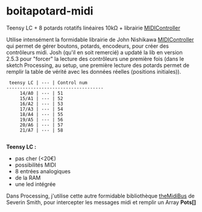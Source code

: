 # boitapotard-midi
Teensy LC + 8 potards rotatifs linéaires 10kΩ + librairie [MIDIController](https://github.com/joshnishikawa/MIDIcontroller)

Utilise intensément la formidable librairie de John Nishikawa [MIDIController](https://github.com/joshnishikawa/MIDIcontroller) qui permet de gérer boutons, potards, encodeurs, pour créer des contrôleurs midi.
Josh (qu'il en soit remercié) a updaté la lib en version 2.5.3 pour "forcer" la lecture des contrôleurs une première fois (dans le sketch Processing, au setup, une première lecture des potards permet de remplir la table de vérité avec les données réelles (positions initiales)).

```
 teensy LC | --- | Control num
------------------------------------
     14/A0 | --- | 51  
     15/A1 | --- | 52
     16/A2 | --- | 53
     17/A3 | --- | 54
     18/A4 | --- | 55
     19/A5 | --- | 56
     20/A6 | --- | 57
     21/A7 | --- | 58
     
```
**Teensy LC :** 
- pas cher (<20€)
- possibilités MIDI
- 8 entrées analogiques
- de la RAM
- une led intégrée

Dans Processing, j'utilise cette autre formidable bibliothèque [theMidiBus](https://github.com/sparks/themidibus) de Severin Smith, pour intercepter les messages midi et remplir un Array __Pots[]__
